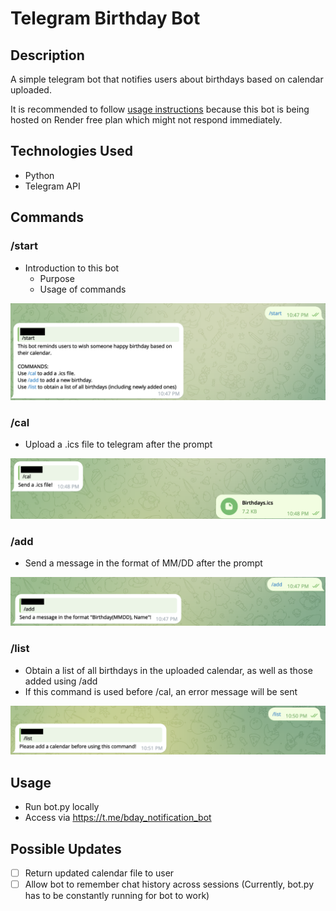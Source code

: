 # Telegram Birthday Bot
## Description
A simple telegram bot that notifies users about birthdays based on calendar uploaded.

It is recommended to follow [usage instructions](#Usage) because this bot is being hosted on Render free plan which might not respond immediately.

## Technologies Used
- Python
- Telegram API
## Commands
### /start
- Introduction to this bot
    - Purpose
    - Usage of commands

![alt text](Images/start.png)
### /cal
- Upload a .ics file to telegram after the prompt

![alt text](Images/cal.png)
### /add
- Send a message in the format of MM/DD after the prompt

![alt text](Images/add.png)
### /list
- Obtain a list of all birthdays in the uploaded calendar, as well as those added using /add
- If this command is used before /cal, an error message will be sent

![alt text](Images/list.png)

## Usage 
- Run bot.py locally
- Access via https://t.me/bday_notification_bot 

## Possible Updates 
- [ ] Return updated calendar file to user
- [ ] Allow bot to remember chat history across sessions (Currently, bot.py has to be constantly running for bot to work)
